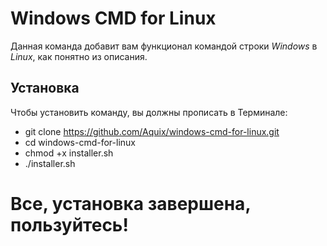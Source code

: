 **Windows CMD for Linux**
=========================
Данная команда добавит вам функционал командой строки *Windows* в *Linux*, как понятно из описания.

**Установка**
-------------
Чтобы установить команду, вы должны прописать в Терминале:
- git clone https://github.com/Aquix/windows-cmd-for-linux.git
- cd windows-cmd-for-linux
- chmod +x installer.sh
- ./installer.sh

**Все, установка завершена, пользуйтесь!** 
=============================
